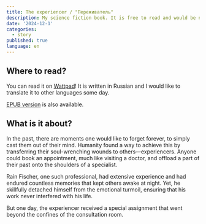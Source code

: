 ```yaml
---
title: The experiencer / "Переживатель"
description: My science fiction book. It is free to read and would be nice to have a feedback!
date: '2024-12-1'
categories:
  - story
published: true
language: en
---
```


## Where to read?

You can read it on [Wattpad](https://www.wattpad.com/story/385134851-%D0%BF%D0%B5%D1%80%D0%B5%D0%B6%D0%B8%D0%B2%D0%B0%D1%82%D0%B5%D0%BB%D1%8C)!
It is written in Russian and I would like to translate it to other languages some day.

[EPUB version](https://github.com/sychd/chillyhill.me/blob/main/static/media/%D0%9F%D0%B5%D1%80%D0%B5%D0%B6%D0%B8%D0%B2%D0%B0%D1%82%D0%B5%D0%BB%D1%8C.epub#:~:text=Raw-,View%20raw) is also available.

## What is it about?

In the past, there are moments one would like to forget forever, to simply cast them out of their mind. Humanity found a way to achieve this by transferring their soul-wrenching wounds to others—experiencers. Anyone could book an appointment, much like visiting a doctor, and offload a part of their past onto the shoulders of a specialist.

Rain Fischer, one such professional, had extensive experience and had endured countless memories that kept others awake at night. Yet, he skillfully detached himself from the emotional turmoil, ensuring that his work never interfered with his life.

But one day, the experiencer received a special assignment that went beyond the confines of the consultation room.

